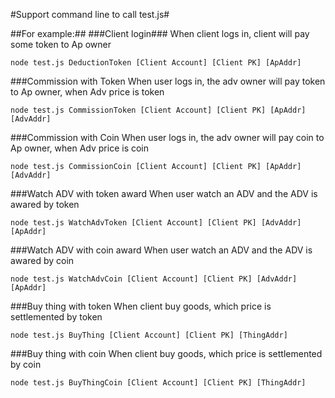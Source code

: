 #Support command line to call test.js#

##For example:##
###Client login###
When client logs in, client will pay some token to Ap owner

```node test.js DeductionToken [Client Account] [Client PK] [ApAddr]```

###Commission with Token
When user logs in, the adv owner will pay token to Ap owner, when Adv price is token

```node test.js CommissionToken [Client Account] [Client PK] [ApAddr] [AdvAddr]```

###Commission with Coin
When user logs in, the adv owner will pay coin to Ap owner, when Adv price is coin

```node test.js CommissionCoin [Client Account] [Client PK] [ApAddr] [AdvAddr]```

###Watch ADV with token award
When user watch an ADV and the ADV is awared by token

```node test.js WatchAdvToken [Client Account] [Client PK] [AdvAddr] [ApAddr] ```

###Watch ADV with coin award
When user watch an ADV and the ADV is awared by coin

```node test.js WatchAdvCoin [Client Account] [Client PK] [AdvAddr] [ApAddr]```

###Buy thing with token
When client buy goods, which price is settlemented by token

```node test.js BuyThing [Client Account] [Client PK] [ThingAddr]```

###Buy thing with coin
When client buy goods, which price is settlemented by coin

```node test.js BuyThingCoin [Client Account] [Client PK] [ThingAddr]```
